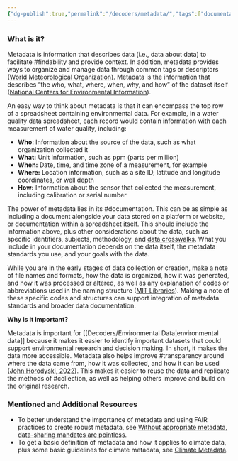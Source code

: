 ```yaml
---
{"dg-publish":true,"permalink":"/decoders/metadata/","tags":["documentation","datacollection","#usability","climatedata","FAIR","CARE","findability","collection","transparency"]}
---
```


### **What is it?**

Metadata is information that describes data (i.e., data about data) to facilitate #findability and provide context. In addition, metadata provides ways to organize and manage data through common tags or descriptors ([World Meteorological Organization](https://community.wmo.int/en/climate-metadata#:~:text=Metadata%20refers%20also%20to%20information,applying%20the%20interpolation%20procedure%20selected.)). Metadata is the information that describes “the who, what, where, when, why, and how” of the dataset itself ([National Centers for Environmental Information](https://www.ncei.noaa.gov/resources/metadata/introduction-to-metadata-at-ncei)). 

An easy way to think about metadata is that it can encompass the top row of a spreadsheet containing environmental data. For example, in a water quality data spreadsheet, each record would contain information with each measurement of water quality, including:

- **Who**: Information about the source of the data, such as what organization collected it
- **What:** Unit information, such as ppm (parts per million)
- **When:** Date, time, and time zone of a measurement, for example
- **Where:** Location information, such as a site ID, latitude and longitude coordinates, or well depth
- **How:** Information about the sensor that collected the measurement, including calibration or serial number

The power of metadata lies in its #documentation. This can be as simple as including a document alongside your data stored on a platform or website, or documentation within a spreadsheet itself. This should include the information above, plus other considerations about the data, such as specific identifiers, subjects, methodology, and [data crosswalks](https://www.slideshare.net/nikospala/metadata-mapping-crosswalks#1). What you include in your documentation depends on the data itself, the metadata standards you use, and your goals with the data.

While you are in the early stages of data collection or creation, make a note of file names and formats, how the data is organized, how it was generated, and how it was processed or altered, as well as any explanation of codes or abbreviations used in the naming structure ([MIT Libraries](https://libraries.mit.edu/data-management/store/documentation/)). Making a note of these specific codes and structures can support integration of metadata standards and broader data documentation. 

  
**Why is it important?**

Metadata is important for [[Decoders/Environmental Data\|environmental data]] because it makes it easier to identify important datasets that could support environmental research and decision making. In short, it makes the data more accessible. Metadata also helps improve #transparency around where the data came from, how it was collected, and how it can be used ([John Horodyski, 2022](https://www.taylorfrancis.com/chapters/mono/10.1201/9781003189732-1/praise-metadata-lost-found-john-horodyski?context=ubx&refId=39d2f67b-0c7e-404f-a128-59b6b308cbdc)). This makes it easier to reuse the data and replicate the methods of #collection, as well as helping others improve and build on the original research. 

  

### **Mentioned and Additional Resources**

- To better understand the importance of metadata and using FAIR practices to create robust metadata, see [Without appropriate metadata, data-sharing mandates are pointless](https://www.nature.com/articles/d41586-022-02820-7).
- To get a basic definition of metadata and how it applies to climate data, plus some basic guidelines for climate metadata, see [Climate Metadata](https://community.wmo.int/en/climate-metadata#:~:text=In%20essence%2C%20metadata%20answers%20who,%2C%20changes%20of%20location%20etc).

